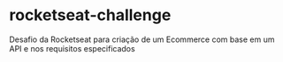 # rocketseat-challenge
Desafio da Rocketseat para criação de um Ecommerce com base em um API e nos requisitos especificados
